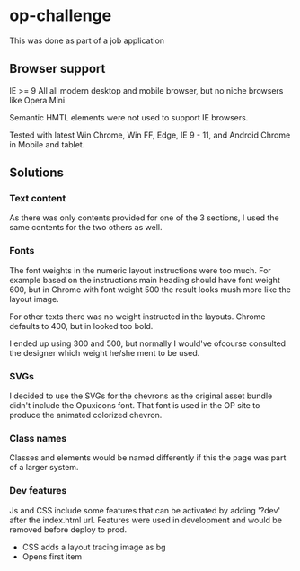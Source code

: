 # op-challenge
This was done as part of a job application

## Browser support
IE >= 9
All all modern desktop and mobile browser, but no niche browsers like Opera Mini

Semantic HMTL elements were not used to support IE browsers.

Tested with latest Win Chrome, Win FF, Edge, IE 9 - 11, and Android Chrome in Mobile and tablet.

## Solutions

### Text content
As there was only contents provided for one of the 3 sections, I used the same contents for the two others as well.

### Fonts
The font weights in the numeric layout instructions were too much. For example based on the instructions main heading should have font weight 600, but in Chrome with font weight 500 the result looks mush more like the layout image.

For other texts there was no weight instructed in the layouts. Chrome defaults to 400, but in looked too bold. 

I ended up using 300 and 500, but normally I would've ofcourse consulted the designer which weight he/she ment to be used.

### SVGs
I decided to use the SVGs for the chevrons as the original asset bundle didn't include the Opuxicons font. That font is used in the OP site to produce the animated colorized chevron. 

### Class names
Classes and elements would be named differently if this the page was part of a larger system.

### Dev features
Js and CSS include some features that can be activated by adding '?dev' after the index.html url. Features were used in development and would be removed before deploy to prod.
- CSS adds a layout tracing image as bg
- Opens first item